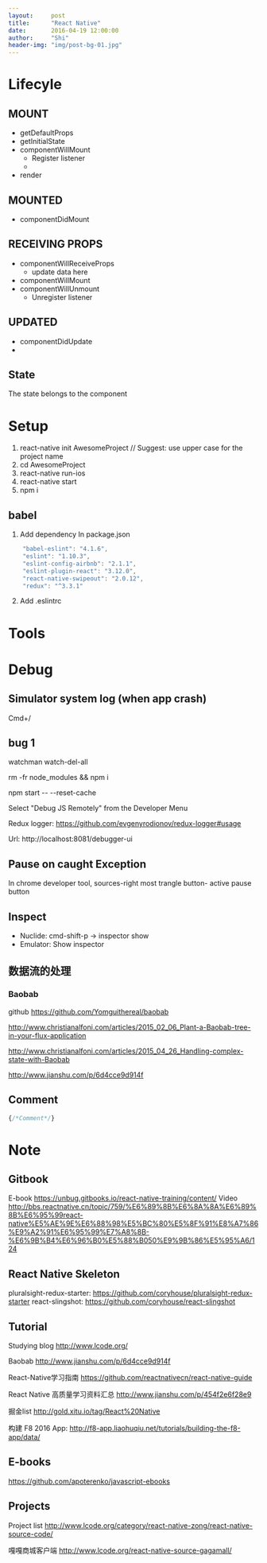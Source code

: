 ```yaml
---
layout:     post
title:      "React Native"
date:       2016-04-19 12:00:00
author:     "Shi"
header-img: "img/post-bg-01.jpg"
---
```


# Lifecyle

## MOUNT
- getDefaultProps
- getInitialState
- componentWillMount
  - Register listener
  - 
- render

## MOUNTED
- componentDidMount

## RECEIVING PROPS
- componentWillReceiveProps
  - update data here
- componentWillMount
- componentWillUnmount
  - Unregister listener

## UPDATED
- componentDidUpdate
- 

## State 
The state belongs to the component




# Setup

1. react-native init AwesomeProject // Suggest: use upper case for the project name 
2. cd AwesomeProject
3. react-native run-ios
4. react-native start
5. npm i

## babel
1. Add dependency In package.json

```javascript
    "babel-eslint": "4.1.6",
    "eslint": "1.10.3",
    "eslint-config-airbnb": "2.1.1",
    "eslint-plugin-react": "3.12.0",
    "react-native-swipeout": "2.0.12",
    "redux": "^3.3.1"
```
2. Add .eslintrc

# Tools

# Debug
## Simulator system log (when app crash)
Cmd+/

## bug 1

watchman watch-del-all

rm -fr node_modules && npm i

npm start -- --reset-cache

Select "Debug JS Remotely" from the Developer Menu
 
Redux logger: https://github.com/evgenyrodionov/redux-logger#usage

Url: http://localhost:8081/debugger-ui

## Pause on caught Exception

In chrome developer tool, sources-right most trangle button- active pause button

## Inspect
- Nuclide: cmd-shift-p -> inspector show 
- Emulator: Show inspector


## 数据流的处理

### Baobab 

github https://github.com/Yomguithereal/baobab

http://www.christianalfoni.com/articles/2015_02_06_Plant-a-Baobab-tree-in-your-flux-application

http://www.christianalfoni.com/articles/2015_04_26_Handling-complex-state-with-Baobab

http://www.jianshu.com/p/6d4cce9d914f 

## Comment

```javascript
{/*Comment*/}
```

# Note

## Gitbook
E-book https://unbug.gitbooks.io/react-native-training/content/
Video http://bbs.reactnative.cn/topic/759/%E6%89%8B%E6%8A%8A%E6%89%8B%E6%95%99react-native%E5%AE%9E%E6%88%98%E5%BC%80%E5%8F%91%E8%A7%86%E9%A2%91%E6%95%99%E7%A8%8B-%E6%9B%B4%E6%96%B0%E5%88%B050%E9%9B%86%E5%95%A6/124

## React Native Skeleton

pluralsight-redux-starter: https://github.com/coryhouse/pluralsight-redux-starter
react-slingshot: https://github.com/coryhouse/react-slingshot

## Tutorial

Studying blog http://www.lcode.org/

Baobab http://www.jianshu.com/p/6d4cce9d914f 

React-Native学习指南 https://github.com/reactnativecn/react-native-guide

React Native 高质量学习资料汇总 http://www.jianshu.com/p/454f2e6f28e9

掘金list http://gold.xitu.io/tag/React%20Native

构建 F8 2016 App: http://f8-app.liaohuqiu.net/tutorials/building-the-f8-app/data/

## E-books
https://github.com/apoterenko/javascript-ebooks

## Projects

Project list http://www.lcode.org/category/react-native-zong/react-native-source-code/

嘎嘎商城客户端 http://www.lcode.org/react-native-source-gagamall/

